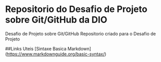 # Repositorio do Desafio de Projeto sobre Git/GitHub da DIO
Desafio de Projeto sobre Git/GitHub
Repositorio criado para o Desafio de Projeto

##Links Uteis
[Sintaxe Basica Markdown] (https://www.markdownguide.org/basic-syntax/)

